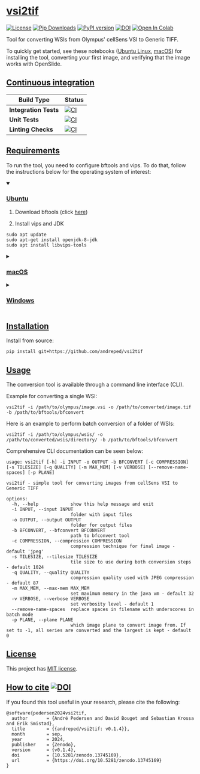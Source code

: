 # [vsi2tif](https://github.com/andreped/vsi2tif#vsi2tif)

[![License](https://img.shields.io/badge/License-MIT-green.svg)](https://opensource.org/licenses/MIT)
[![Pip Downloads](https://img.shields.io/pypi/dm/vsi2tif?label=pip%20downloads&logo=python)](https://pypi.org/project/vsi2tif/)
[![PyPI version](https://badge.fury.io/py/vsi2tif.svg)](https://badge.fury.io/py/vsi2tif)
[![DOI](https://zenodo.org/badge/DOI/10.5281/zenodo.13745169.svg)](https://doi.org/10.5281/zenodo.13745169)
<a href="https://colab.research.google.com/gist/andreped/0e945c30ebb01b309a36162d9ec133ae/vsi2tif-converting-olympus-wsi-to-generic-tiff-ubuntu-linux.ipynb" target="_parent"><img src="https://colab.research.google.com/assets/colab-badge.svg" alt="Open In Colab"/></a>

Tool for converting WSIs from Olympus' cellSens VSI to Generic TIFF.

To quickly get started, see these notebooks ([Ubuntu Linux](https://github.com/andreped/vsi2tif/blob/main/notebooks/conversion_tutorial_ubuntu_linux.ipynb), [macOS](https://github.com/andreped/vsi2tif/blob/main/notebooks/conversion_tutorial_macos.ipynb)) for installing the tool, converting your first image, and verifying that the image works with OpenSlide.

## [Continuous integration](https://github.com/andreped/vsi2tif#continuous-integration)

| Build Type | Status |
| - | - |
| **Integration Tests** | [![CI](https://github.com/andreped/vsi2tif/workflows/Integration%20Tests/badge.svg)](https://github.com/andreped/vsi2tif/actions) |
| **Unit Tests** | [![CI](https://github.com/andreped/vsi2tif/workflows/Build%20Package/badge.svg)](https://github.com/andreped/vsi2tif/actions) |
| **Linting Checks** | [![CI](https://github.com/andreped/vsi2tif/workflows/Check%20Linting/badge.svg)](https://github.com/andreped/vsi2tif/actions) |

## [Requirements](https://github.com/andreped/vsi2tif#requirements)

To run the tool, you need to configure bftools and vips. To do that, follow the instructions below for the operating system of interest:

<details open>
<summary>

### [Ubuntu](https://github.com/andreped/vsi2tif#ubuntu)</summary>

1. Download bftools (click [here](http://downloads.openmicroscopy.org/latest/bio-formats5.6/artifacts/bftools.zip))

2. Install vips and JDK
```
sudo apt update
sudo apt-get install openjdk-8-jdk
sudo apt install libvips-tools
```

</details>


<details>
<summary>

### [macOS](https://github.com/andreped/vsi2tif#macos)</summary>

1. Download bftools (click [here](http://downloads.openmicroscopy.org/latest/bio-formats5.6/artifacts/bftools.zip))

2. Install vips and JDK
```
brew install --cask zulu@8
brew install vips
```

</details>

<details>
<summary>

### [Windows](https://github.com/andreped/vsi2tif#windows)</summary>

To install bftools and vips, I recommend using Powershell as much as possible to automate the installation steps.

1. Download bftools (click [here](http://downloads.openmicroscopy.org/latest/bio-formats5.6/artifacts/bftools.zip))

2. Download vips binary from Windows from [here](https://github.com/libvips/build-win64-mxe/releases) or use wget or similar
```
https://github.com/libvips/build-win64-mxe/releases/download/v8.15.3/vips-dev-w64-all-8.15.3.zip
```

3. Uncompress downloaded file and place it at an appropriate place, like at home
```
unzip ~/Downloads/vips-dev-w64-all-8.15.3.zip
mv ~/Downloads/vips-dev-w64-all-8.15.3/vips-dev-8.15/ ~/vips-dev-8.15/
```

4. Add path to `vips.exe` to the PATH (requires powershell administrator)
```
$Env:PATH += ";$HOME/vips-dev-8.15/bin/"
```

</details>


## [Installation](https://github.com/andreped/vsi2tif#installation)

Install from source:
```
pip install git+https://github.com/andreped/vsi2tif
```

## [Usage](https://github.com/andreped/vsi2tif#usage)

The conversion tool is available through a command line interface (CLI).

Example for converting a single WSI:
```
vsi2tif -i /path/to/olympus/image.vsi -o /path/to/converted/image.tif -b /path/to/bftools/bfconvert
```

Here is an example to perform batch conversion of a folder of WSIs:
```
vsi2tif -i /path/to/olympus/wsis/ -o /path/to/converted/wsis/directory/ -b /path/to/bftools/bfconvert
```

Comprehensive CLI documentation can be seen below:

```
usage: vsi2tif [-h] -i INPUT -o OUTPUT -b BFCONVERT [-c COMPRESSION] [-s TILESIZE] [-q QUALITY] [-m MAX_MEM] [-v VERBOSE] [--remove-name-spaces] [-p PLANE]

vsi2tif - simple tool for converting images from cellSens VSI to Generic TIFF

options:
  -h, --help            show this help message and exit
  -i INPUT, --input INPUT
                        folder with input files
  -o OUTPUT, --output OUTPUT
                        folder for output files
  -b BFCONVERT, --bfconvert BFCONVERT
                        path to bfconvert tool
  -c COMPRESSION, --compression COMPRESSION
                        compression technique for final image - default 'jpeg'
  -s TILESIZE, --tilesize TILESIZE
                        tile size to use during both conversion steps - default 1024
  -q QUALITY, --quality QUALITY
                        compression quality used with JPEG compression - default 87
  -m MAX_MEM, --max-mem MAX_MEM
                        set maximum memory in the java vm - default 32
  -v VERBOSE, --verbose VERBOSE
                        set verbosity level - default 1
  --remove-name-spaces  replace spaces in filename with underscores in batch mode
  -p PLANE, --plane PLANE
                        which image plane to convert image from. If set to -1, all series are converted and the largest is kept - default 0
```

## [License](https://github.com/andreped/vsi2tif#license)

This project has [MIT license](https://github.com/andreped/vsi2tif/blob/main/LICENSE).

## [How to cite](https://github.com/andreped/vsi2tif#how-to-cite) [![DOI](https://zenodo.org/badge/DOI/10.5281/zenodo.13745169.svg)](https://doi.org/10.5281/zenodo.13745169)

If you found this tool useful in your research, please cite the following:
```
@software{pedersen2024vsi2tif,
  author       = {André Pedersen and David Bouget and Sebastian Krossa and Erik Smistad},
  title        = {{andreped/vsi2tif: v0.1.4}},
  month        = sep,
  year         = 2024,
  publisher    = {Zenodo},
  version      = {v0.1.4},
  doi          = {10.5281/zenodo.13745169},
  url          = {https://doi.org/10.5281/zenodo.13745169}
}
```